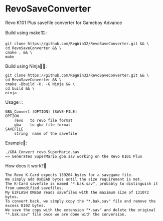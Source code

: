 # RevoSaveConverter
Revo K101 Plus savefile converter for Gameboy Advance

Build using make🏗️:

```
git clone https://github.com/RegWin32/RevoSaveConverter.git && \
cd RevoSaveConverter && \
cmake . && \
make 
```
Build using Ninja🐱‍👤:
```
git clone https://github.com/RegWin32/RevoSaveConverter.git && \
cd RevoSaveConverter && \
cmake -Bbuild -H. -G Ninja && \
cd build && \
ninja
```

Usage💡:
```
GBA_Convert [OPTION] [SAVE-FILE]
OPTION
    revo   to revo file format
    gba    to gba file format
SAVEFILE
    string  name of the savefile
```

Example📄:
```
./GBA_Convert revo SuperMario.sav
=> Generates SuperMario.gba.sav working on the Revo K101 Plus
```

How does it work?🤔
```
The Revo K-Card expects 139264 bytes for a savegame file.
We simply add 0xDEAD bytes until the size requirement is met. 
The K-Card savefile is named "*.bak.sav", probably to distinguish it from unmodified savefiles.
My EZFLASH OMEGA reads savefiles with the maximum size of 131072 bytes.
To convert back, we simply copy the "*.bak.sav" file and remove the excess 8192 bytes. 
We save the copy with the extension "*.sav" and delete the original "*.bak.sav" file once we are done with the conversion.
```
